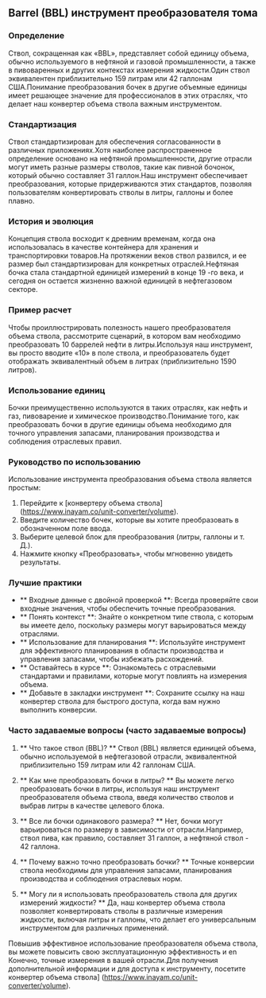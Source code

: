 ## Barrel (BBL) инструмент преобразователя тома

### Определение
Ствол, сокращенная как «BBL», представляет собой единицу объема, обычно используемого в нефтяной и газовой промышленности, а также в пивоваренных и других контекстах измерения жидкости.Один ствол эквивалентен приблизительно 159 литрам или 42 галлонам США.Понимание преобразования бочек в другие объемные единицы имеет решающее значение для профессионалов в этих отраслях, что делает наш конвертер объема ствола важным инструментом.

### Стандартизация
Ствол стандартизирован для обеспечения согласованности в различных приложениях.Хотя наиболее распространенное определение основано на нефтяной промышленности, другие отрасли могут иметь разные размеры стволов, такие как пивной бочонок, который обычно составляет 31 галлон.Наш инструмент обеспечивает преобразования, которые придерживаются этих стандартов, позволяя пользователям конвертировать стволы в литры, галлоны и более плавно.

### История и эволюция
Концепция ствола восходит к древним временам, когда она использовалась в качестве контейнера для хранения и транспортировки товаров.На протяжении веков ствол развился, и ее размер был стандартизирован для конкретных отраслей.Нефтяная бочка стала стандартной единицей измерений в конце 19 -го века, и сегодня он остается жизненно важной единицей в нефтегазовом секторе.

### Пример расчет
Чтобы проиллюстрировать полезность нашего преобразователя объема ствола, рассмотрите сценарий, в котором вам необходимо преобразовать 10 баррелей нефти в литры.Используя наш инструмент, вы просто вводите «10» в поле ствола, и преобразователь будет отображать эквивалентный объем в литрах (приблизительно 1590 литров).

### Использование единиц
Бочки преимущественно используются в таких отраслях, как нефть и газ, пивоварение и химическое производство.Понимание того, как преобразовать бочки в другие единицы объема необходимо для точного управления запасами, планирования производства и соблюдения отраслевых правил.

### Руководство по использованию
Использование инструмента преобразования объема ствола является простым:
1. Перейдите к [конвертеру объема ствола] (https://www.inayam.co/unit-converter/volume).
2. Введите количество бочек, которые вы хотите преобразовать в обозначенном поле ввода.
3. Выберите целевой блок для преобразования (литры, галлоны и т. Д.).
4. Нажмите кнопку «Преобразовать», чтобы мгновенно увидеть результаты.

### Лучшие практики
- ** Входные данные с двойной проверкой **: Всегда проверяйте свои входные значения, чтобы обеспечить точные преобразования.
- ** Понять контекст **: Знайте о конкретном типе ствола, с которым вы имеете дело, поскольку размеры могут варьироваться между отраслями.
- ** Использование для планирования **: Используйте инструмент для эффективного планирования в области производства и управления запасами, чтобы избежать расхождений.
- ** Оставайтесь в курсе **: Ознакомьтесь с отраслевыми стандартами и правилами, которые могут повлиять на измерения объема.
- ** Добавьте в закладки инструмент **: Сохраните ссылку на наш конвертер ствола для быстрого доступа, когда вам нужно выполнить конверсии.

### Часто задаваемые вопросы (часто задаваемые вопросы)

1. ** Что такое ствол (BBL)? **
Ствол (BBL) является единицей объема, обычно используемой в нефтегазовой отрасли, эквивалентной приблизительно 159 литрам или 42 галлонам США.

2. ** Как мне преобразовать бочки в литры? **
Вы можете легко преобразовать бочки в литры, используя наш инструмент преобразователя объема ствола, введя количество стволов и выбрав литры в качестве целевого блока.

3. ** Все ли бочки одинакового размера? **
Нет, бочки могут варьироваться по размеру в зависимости от отрасли.Например, ствол пива, как правило, составляет 31 галлон, а нефтяной ствол - 42 галлона.

4. ** Почему важно точно преобразовать бочки? **
Точные конверсии ствола необходимы для управления запасами, планирования производства и соблюдения отраслевых норм.

5. ** Могу ли я использовать преобразователь ствола для других измерений жидкости? **
Да, наш конвертер объема ствола позволяет конвертировать стволы в различные измерения жидкости, включая литры и галлоны, что делает его универсальным инструментом для различных применений.

Повышив эффективное использование преобразователя объема ствола, вы можете повысить свою эксплуатационную эффективность и en Конечно, точные измерения в вашей отрасли.Для получения дополнительной информации и для доступа к инструменту, посетите конвертер объема ствола] (https://www.inayam.co/unit-converter/volume).